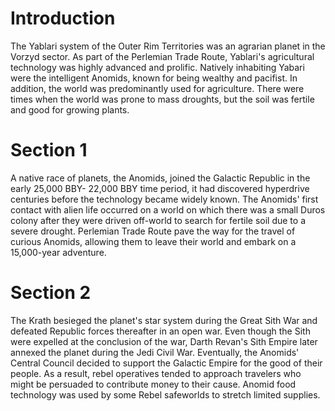 # Introduction

The Yablari system of the Outer Rim Territories was an agrarian planet in the Vorzyd sector.
As part of the Perlemian Trade Route, Yablari's agricultural technology was highly advanced and prolific.
Natively inhabiting Yabari were the intelligent Anomids, known for being wealthy and pacifist.
In addition, the world was predominantly used for agriculture.
There were times when the world was prone to mass droughts, but the soil was fertile and good for growing plants.

# Section 1

A native race of planets, the Anomids, joined the Galactic Republic in the early 25,000 BBY- 22,000 BBY time period, it had discovered hyperdrive centuries before the technology became widely known.
The Anomids' first contact with alien life occurred on a world on which there was a small Duros colony after they were driven off-world to search for fertile soil due to a severe drought.
Perlemian Trade Route pave the way for the travel of curious Anomids, allowing them to leave their world and embark on a 15,000-year adventure.

# Section 2

The Krath besieged the planet's star system during the Great Sith War and defeated Republic forces thereafter in an open war.
Even though the Sith were expelled at the conclusion of the war, Darth Revan's Sith Empire later annexed the planet during the Jedi Civil War.
Eventually, the Anomids' Central Council decided to support the Galactic Empire for the good of their people.
As a result, rebel operatives tended to approach travelers who might be persuaded to contribute money to their cause.
Anomid food technology was used by some Rebel safeworlds to stretch limited supplies.
